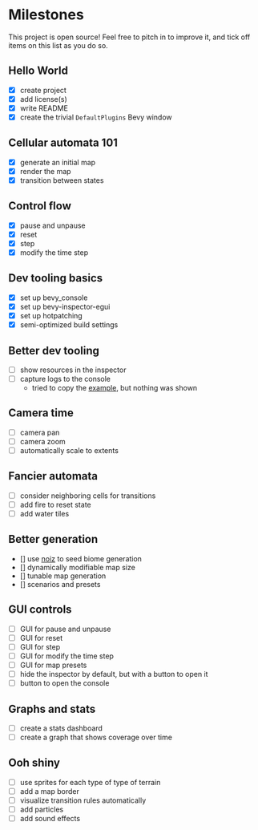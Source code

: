 # Milestones

This project is open source! Feel free to pitch in to improve it, and tick off items on this list as you do so.

## Hello World

- [x] create project
- [x] add license(s)
- [x] write README
- [x] create the trivial `DefaultPlugins` Bevy window

## Cellular automata 101

- [x] generate an initial map
- [x] render the map
- [x] transition between states

## Control flow

- [x] pause and unpause
- [x] reset
- [x] step
- [x] modify the time step

## Dev tooling basics

- [x] set up bevy_console
- [x] set up bevy-inspector-egui
- [x] set up hotpatching
- [x] semi-optimized build settings

## Better dev tooling

- [ ] show resources in the inspector
- [ ] capture logs to the console
  - tried to copy the [example](https://github.com/RichoDemus/bevy-console/blob/main/examples/capture_bevy_logs.rs), but nothing was shown

## Camera time

- [ ] camera pan
- [ ] camera zoom
- [ ] automatically scale to extents

## Fancier automata

- [ ] consider neighboring cells for transitions
- [ ] add fire to reset state
- [ ] add water tiles

## Better generation

- [] use [noiz](https://docs.rs/noiz/latest/noiz/) to seed biome generation
- [] dynamically modifiable map size
- [] tunable map generation
- [] scenarios and presets

## GUI controls

- [ ] GUI for pause and unpause
- [ ] GUI for reset
- [ ] GUI for step
- [ ] GUI for modify the time step
- [ ] GUI for map presets
- [ ] hide the inspector by default, but with a button to open it
- [ ] button to open the console

## Graphs and stats

- [ ] create a stats dashboard
- [ ] create a graph that shows coverage over time

## Ooh shiny

- [ ] use sprites for each type of type of terrain
- [ ] add a map border
- [ ] visualize transition rules automatically
- [ ] add particles
- [ ] add sound effects
